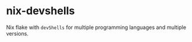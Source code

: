 # nix-devshells

Nix flake with `devShells` for multiple programming languages and multiple
versions.

